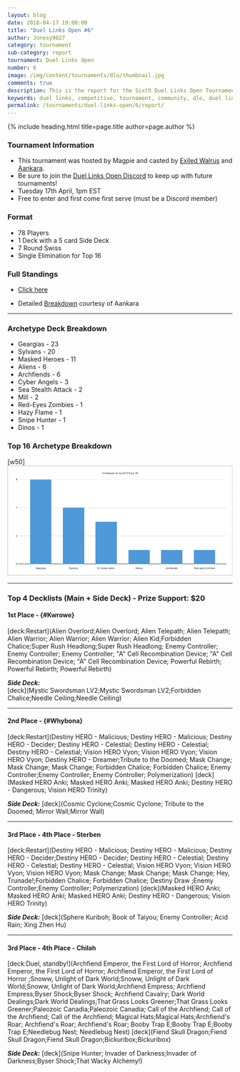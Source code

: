 ```yaml
---
layout: blog
date: 2018-04-17 19:00:00
title: "Duel Links Open #6"
author: Jonesy9027
category: tournament
sub-category: report
tournament: Duel Links Open
number: 6
image: /img/content/tournaments/dlo/thumbnail.jpg
comments: true
description: This is the report for the Sixth Duel Links Open Tournament hosted by Magpie, check out the top players and their decks here!
keywords: duel links, competitive, tournament, community, dlo, duel links open, open,
permalink: /tournaments/duel-links-open/6/report/
---
```


{% include heading.html title=page.title author=page.author %}

### Tournament Information
- This tournament was hosted by Magpie and casted by [Exiled Walrus](https://www.twitch.tv/exiledwalrus) and [Aankara](https://www.twitch.tv/aankara).  
- Be sure to join the [Duel Links Open Discord](https://discord.gg/TC2R5ck) to keep up with future tournaments!  
- Tuesday 17th April, 1pm EST
- Free to enter and first come first serve (must be a Discord member)

### Format
- 78 Players
- 1 Deck with a 5 card Side Deck
- 7 Round Swiss
- Single Elimination for Top 16 

### Full Standings
- [Click here](https://smash.gg/tournament/duel-links-open-6-1/events/dlo-5/overview)
* Detailed [Breakdown](https://docs.google.com/spreadsheets/d/1s9ADhyttckVPJ2JjpmGiMfj8MBBl7iFp7R01F98T4s4/edit#gid=572864592) courtesy of Aankara

---

### Archetype Deck Breakdown 

- Geargias - 23
- Sylvans - 20
- Masked Heroes - 11
- Aliens - 6
- Archfiends - 6
- Cyber Angels - 3
- Sea Stealth Attack - 2
- Mill - 2
- Red-Eyes Zombies - 1
- Hazy Flame - 1
- Snipe Hunter - 1 
- Dinos - 1

### Top 16 Archetype Breakdown 
[w50]
![](/img/content/tournaments/dlo/DLO-6-16.png)

---

### Top 4 Decklists (Main + Side Deck) - Prize Support: $20

#### 1st Place - {#Kwrowe}  

[deck:Restart](Alien Overlord;Alien Overlord; Alien Telepath; Alien Telepath; Alien Warrior; Alien Warrior; Alien Warrior; Alien Kid;Forbidden Chalice;Super Rush Headlong;Super Rush Headlong; Enemy Controller; Enemy Controller; Enemy Controller; "A" Cell Recombination Device; "A" Cell Recombination Device; "A" Cell Recombination Device; Powerful Rebirth; Powerful Rebirth; Powerful Rebirth)

***Side Deck:***  
[deck](Mystic Swordsman LV2;Mystic Swordsman LV2;Forbidden Chalice;Needle Ceiling;Needle Ceiling)

---

#### 2nd Place - {#Whybona}  

[deck:Restart](Destiny HERO - Malicious; Destiny HERO - Malicious; Destiny HERO - Decider; Destiny HERO - Celestial; Destiny HERO - Celestial; Destiny HERO - Celestial; Vision HERO Vyon; Vision HERO Vyon; Vision HERO Vyon; Destiny HERO - Dreamer;Tribute to the Doomed; Mask Change; Mask Change; Mask Change; Forbidden Chalice; Forbidden Chalice; Enemy Controller;Enemy Controller; Enemy Controller; Polymerization)
[deck](Masked HERO Anki; Masked HERO Anki; Masked HERO Anki; Destiny HERO - Dangerous; Vision HERO Trinity)

***Side Deck:***
[deck](Cosmic Cyclone;Cosmic Cyclone; Tribute to the Doomed; Mirror Wall;Mirror Wall)

---

#### 3rd Place - 4th Place - Sterben

[deck:Restart](Destiny HERO - Malicious; Destiny HERO - Malicious; Destiny HERO - Decider;Destiny HERO - Decider; Destiny HERO - Celestial; Destiny HERO - Celestial; Destiny HERO - Celestial; Vision HERO Vyon; Vision HERO Vyon; Vision HERO Vyon; Mask Change; Mask Change; Mask Change; Hey, Trunade!;Forbidden Chalice; Forbidden Chalice; Destiny Draw ;Enemy Controller;Enemy Controller; Polymerization)
[deck](Masked HERO Anki; Masked HERO Anki; Masked HERO Anki; Destiny HERO - Dangerous; Vision HERO Trinity)

***Side Deck:***
[deck](Sphere Kuriboh; Book of Taiyou; Enemy Controller; Acid Rain; Xing Zhen Hu)

---

#### 3rd Place - 4th Place - Chilah

[deck:Duel, standby!](Archfiend Emperor, the First Lord of Horror; Archfiend Emperor, the First Lord of Horror; Archfiend Emperor, the First Lord of Horror ;Snoww, Unlight of Dark World;Snoww, Unlight of Dark World;Snoww, Unlight of Dark World;Archfiend Empress; Archfiend Empress;Byser Shock;Byser Shock; Archfiend Cavalry; Dark World Dealings;Dark World Dealings;That Grass Looks Greener;That Grass Looks Greener;Paleozoic Canadia;Paleozoic Canadia; Call of the Archfiend; Call of the Archfiend; Call of the Archfiend; Magical Hats;Magical Hats;Archfiend's Roar; Archfiend's Roar; Archfiend's Roar; Booby Trap E;Booby Trap E;Booby Trap E;Needlebug Nest; Needlebug Nest)
[deck](Fiend Skull Dragon;Fiend Skull Dragon;Fiend Skull Dragon;Bickuribox;Bickuribox)

***Side Deck:***
[deck](Snipe Hunter; Invader of Darkness;Invader of Darkness;Byser Shock;That Wacky Alchemy!)